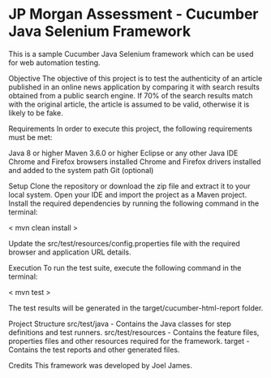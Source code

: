 # JP Morgan Assessment - Cucumber Java Selenium Framework

This is a sample Cucumber Java Selenium framework which can be used for web automation testing.

Objective
The objective of this project is to test the authenticity of an article published in an online news application by comparing it with search results obtained from a public search engine. If 70% of the search results match with the original article, the article is assumed to be valid, otherwise it is likely to be fake.

Requirements
In order to execute this project, the following requirements must be met:

Java 8 or higher
Maven 3.6.0 or higher
Eclipse or any other Java IDE
Chrome and Firefox browsers installed
Chrome and Firefox drivers installed and added to the system path
Git (optional)

Setup
Clone the repository or download the zip file and extract it to your local system.
Open your IDE and import the project as a Maven project.
Install the required dependencies by running the following command in the terminal:

< mvn clean install >

Update the src/test/resources/config.properties file with the required browser and application URL details.

Execution
To run the test suite, execute the following command in the terminal:

< mvn test >

The test results will be generated in the target/cucumber-html-report folder.

Project Structure
src/test/java - Contains the Java classes for step definitions and test runners.
src/test/resources - Contains the feature files, properties files and other resources required for the framework.
target - Contains the test reports and other generated files.


Credits
This framework was developed by Joel James.
